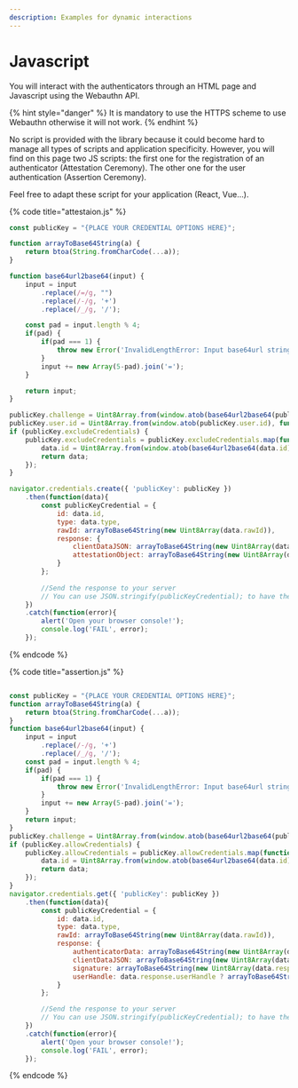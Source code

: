 ```yaml
---
description: Examples for dynamic interactions
---
```


# Javascript

You will interact with the authenticators through an HTML page and Javascript using the Webauthn API.

{% hint style="danger" %}
It is mandatory to use the HTTPS scheme to use Webauthn otherwise it will not work.
{% endhint %}

No script is provided with the library because it could become hard to manage all types of scripts and application specificity. However, you will find on this page two JS scripts: the first one for the registration of an authenticator \(Attestation Ceremony\). The other one for the user authentication \(Assertion Ceremony\).

Feel free to adapt these script for your application \(React, Vue…\).

{% code title="attestaion.js" %}
```javascript
const publicKey = "{PLACE YOUR CREDENTIAL OPTIONS HERE}";

function arrayToBase64String(a) {
    return btoa(String.fromCharCode(...a));
}

function base64url2base64(input) {
    input = input
        .replace(/=/g, "")
        .replace(/-/g, '+')
        .replace(/_/g, '/');

    const pad = input.length % 4;
    if(pad) {
        if(pad === 1) {
            throw new Error('InvalidLengthError: Input base64url string is the wrong length to determine padding');
        }
        input += new Array(5-pad).join('=');
    }

    return input;
}

publicKey.challenge = Uint8Array.from(window.atob(base64url2base64(publicKey.challenge)), function(c){return c.charCodeAt(0);});
publicKey.user.id = Uint8Array.from(window.atob(publicKey.user.id), function(c){return c.charCodeAt(0);});
if (publicKey.excludeCredentials) {
    publicKey.excludeCredentials = publicKey.excludeCredentials.map(function(data) {
        data.id = Uint8Array.from(window.atob(base64url2base64(data.id)), function(c){return c.charCodeAt(0);});
        return data;
    });
}

navigator.credentials.create({ 'publicKey': publicKey })
    .then(function(data){
        const publicKeyCredential = {
            id: data.id,
            type: data.type,
            rawId: arrayToBase64String(new Uint8Array(data.rawId)),
            response: {
                clientDataJSON: arrayToBase64String(new Uint8Array(data.response.clientDataJSON)),
                attestationObject: arrayToBase64String(new Uint8Array(data.response.attestationObject))
            }
        };
        
        //Send the response to your server
        // You can use JSON.stringify(publicKeyCredential); to have the JSON object as a string
    })
    .catch(function(error){
        alert('Open your browser console!');
        console.log('FAIL', error);
    });
```
{% endcode %}

{% code title="assertion.js" %}
```javascript

const publicKey = "{PLACE YOUR CREDENTIAL OPTIONS HERE}";
function arrayToBase64String(a) {
    return btoa(String.fromCharCode(...a));
}
function base64url2base64(input) {
    input = input
        .replace(/-/g, '+')
        .replace(/_/g, '/');
    const pad = input.length % 4;
    if(pad) {
        if(pad === 1) {
            throw new Error('InvalidLengthError: Input base64url string is the wrong length to determine padding');
        }
        input += new Array(5-pad).join('=');
    }
    return input;
}
publicKey.challenge = Uint8Array.from(window.atob(base64url2base64(publicKey.challenge)), function(c){return c.charCodeAt(0);});
if (publicKey.allowCredentials) {
    publicKey.allowCredentials = publicKey.allowCredentials.map(function(data) {
        data.id = Uint8Array.from(window.atob(base64url2base64(data.id)), function(c){return c.charCodeAt(0);});
        return data;
    });
}
navigator.credentials.get({ 'publicKey': publicKey })
    .then(function(data){
        const publicKeyCredential = {
            id: data.id,
            type: data.type,
            rawId: arrayToBase64String(new Uint8Array(data.rawId)),
            response: {
                authenticatorData: arrayToBase64String(new Uint8Array(data.response.authenticatorData)),
                clientDataJSON: arrayToBase64String(new Uint8Array(data.response.clientDataJSON)),
                signature: arrayToBase64String(new Uint8Array(data.response.signature)),
                userHandle: data.response.userHandle ? arrayToBase64String(new Uint8Array(data.response.userHandle)) : null
            }
        };

        //Send the response to your server
        // You can use JSON.stringify(publicKeyCredential); to have the JSON object as a string
    })
    .catch(function(error){
        alert('Open your browser console!');
        console.log('FAIL', error);
    });
```
{% endcode %}

